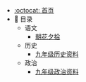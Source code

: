 - [:octocat: 首页](/README)
- :memo: 目录
   - 语文
     - [朝花夕拾](/md/Chinese/ZhaoHuaXiShi.md)
   - 历史
     - [九年级历史资料](/md/history/九年级历史资料.md)
   - 政治
     - [九年级政治资料](/md/politics/九年级政治资料.md)
